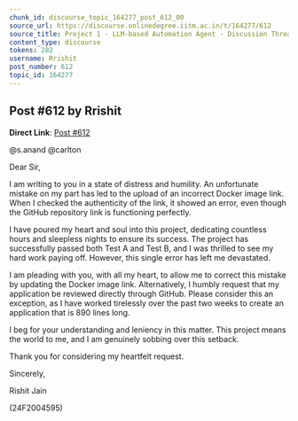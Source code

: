 ```yaml
---
chunk_id: discourse_topic_164277_post_612_00
source_url: https://discourse.onlinedegree.iitm.ac.in/t/164277/612
source_title: Project 1 - LLM-based Automation Agent - Discussion Thread [TDS Jan 2025]
content_type: discourse
tokens: 282
username: Rrishit
post_number: 612
topic_id: 164277
---
```


## Post #612 by Rrishit

**Direct Link**: [Post #612](https://discourse.onlinedegree.iitm.ac.in/t/164277/612)

@s.anand @carlton

Dear Sir,

I am writing to you in a state of distress and humility. An unfortunate mistake on my part has led to the upload of an incorrect Docker image link. When I checked the authenticity of the link, it showed an error, even though the GitHub repository link is functioning perfectly.

I have poured my heart and soul into this project, dedicating countless hours and sleepless nights to ensure its success. The project has successfully passed both Test A and Test B, and I was thrilled to see my hard work paying off. However, this single error has left me devastated.

I am pleading with you, with all my heart, to allow me to correct this mistake by updating the Docker image link. Alternatively, I humbly request that my application be reviewed directly through GitHub. Please consider this an exception, as I have worked tirelessly over the past two weeks to create an application that is 890 lines long.

I beg for your understanding and leniency in this matter. This project means the world to me, and I am genuinely sobbing over this setback.

Thank you for considering my heartfelt request.

Sincerely,

Rishit Jain

(24F2004595)

